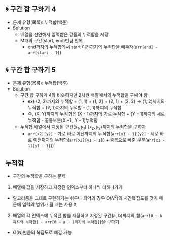 ## 🌀 구간 합 구하기 4

- 문제 유형(목록): 누적합(백준)
- Solution
  - 배열을 선언해서 입력받은 값들의 누적합을 저장
  - M개의 구간(start, end)만큼 반복
    - end까지의 누적합에서 start 이전까지의 누적합을 빼주자(`arr[end] - arr[start - 1]`)

## 🌀 구간 합 구하기 5

- 문제 유형(목록): 누적합(백준)
- Solution
  - 구간 합 구하기 4와 비슷하지만 2차원 배열에서의 누적합을 구해야 함
    - ex) (2, 2)까지의 누적합 = (1, 1) + (1, 2) + (2, 1) + (2, 2) → (1, 2)까지의 누적합 + (2, 1)까지의 누적합 - (1, 1)까지의 누적합
    - 즉, (X, Y)까지의 누적합은 (X - 1)까지의 가로 누적합 + (Y - 1)까지의 세로 누적합 - 공통부분(X -1 , Y - 1)누적합
  - 누적합 배열에서 지정된 구간$(x_1, y_1) ~ (x_2, y_2)$까지의 누적합을 구하자
    - `arr[x2][y2]` - 가로 바로 이전까지의 누적합(`arr[x1 - 1][y2]` - 세로 바로 이전까지의 누적합(`arr[x2][y1 - 1]`) + 중복으로 빼준 부분(`arr[x1 - 1][y1 - 1]`))`

## 누적합

- 구간의 누적합을 구하는 문제

1. 배열에 값을 저장하고 지정된 인덱스부터 하나씩 더해나가기
  
- 알고리즘을 그대로 구현하기는 쉬우나 최악의 경우 $O(N^2)$의 시간복잡도를 갖기 때문에 입력의 범위가 클 때는 사용 X

2. 배열의 각 인덱스에 누적된 합을 저장하고 지정된 구간(a, b)까지의 합(`arr[0 ~ b까지의 누적합] - arr[0 ~ a - 1까지의 누적합]`)을 구하기

- $O(N)$만큼의 복잡도로 해결 가능
